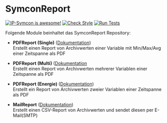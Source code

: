 # SymconReport

[![IP-Symcon is awesome!](https://img.shields.io/badge/IP--Symcon-5.1-blue.svg)](https://www.symcon.de)
[![Check Style](https://github.com/symcon/SymconReport/workflows/Check%20Style/badge.svg)](https://github.com/symcon/SymconReport/actions)
[![Run Tests](https://github.com/symcon/SymconReport/workflows/Run%20Tests/badge.svg)](https://github.com/symcon/SymconReport/actions)

Folgende Module beinhaltet das SymconReport Repository:

- __PDFReport (Single)__ ([Dokumentation](https://www.symcon.de/de/service/dokumentation/modulreferenz/symconreport/pdfreport-single))  
    Erstellt einen Report von Archivwerten einer Variable mit Min/Max/Avg einer Zeitspanne als PDF

- __PDFReport (Multi)__ ([Dokumentation](https://www.symcon.de/de/service/dokumentation/modulreferenz/symconreport/pdfreport-multi)  
    Erstellt einen Report von Archivwerten mehrerer Variablen einer Zeitspanne als PDF

- __PDFReport (Energie)__ ([Dokumentation](https://www.symcon.de/de/service/dokumentation/modulreferenz/symconreport/pdfreport-energie))  
    Erstellt ein Report von Archivwerten zweier Variablen einer Zeitspanne als PDF

- __MailReport__ ([Dokumentation](https://www.symcon.de/de/service/dokumentation/modulreferenz/symconreport/mailreport))  
    Erstellt einen CSV-Report von Archivwerten und sendet diesen per E-Mail(SMTP)
